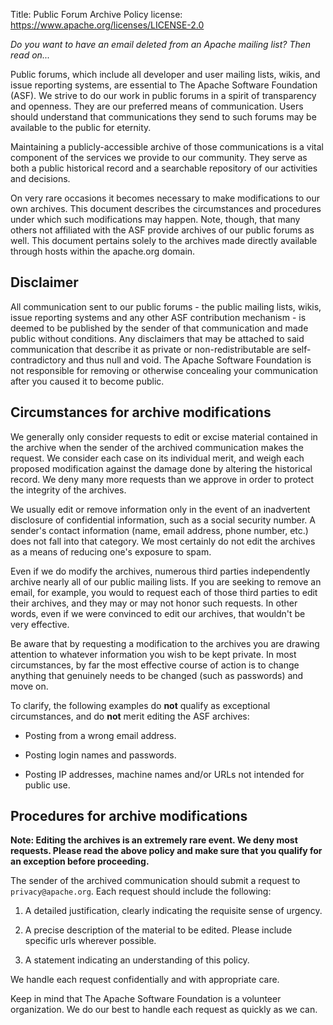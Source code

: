 Title: Public Forum Archive Policy
license: https://www.apache.org/licenses/LICENSE-2.0



*Do you want to have an email deleted from an Apache mailing list? Then read on...* 

Public forums, which include all developer and user mailing lists, wikis,
and issue reporting systems, are essential to The Apache Software
Foundation (ASF). We strive to do our work in public forums in a spirit of
transparency and openness. They are our preferred means of communication.
Users should understand that communications they send to such forums may be
available to the public for eternity.

Maintaining a publicly-accessible archive of those communications is a
vital component of the services we provide to our community. They serve as
both a public historical record and a searchable repository of our
activities and decisions.

On very rare occasions it becomes necessary to make modifications to our own
archives. This document describes the circumstances and procedures under
which such modifications may happen. Note, though, that many others not affiliated with the ASF provide archives of
our public forums as well. This document pertains solely to the archives
made directly available through hosts within the apache.org domain.

## Disclaimer 

All communication sent to our public forums - the public mailing lists,
wikis, issue reporting systems and any other ASF contribution mechanism -
is deemed to be published by the sender of that communication and made
public without conditions. Any disclaimers that may be attached to said
communication that describe it as private or non-redistributable are
self-contradictory and thus null and void. The Apache Software Foundation
is not responsible for removing or otherwise concealing your communication
after you caused it to become public.

## Circumstances for archive modifications

We generally only consider requests to edit or excise material contained in the archive when the sender of the archived communication makes the request. We consider each case on its individual merit, and weigh each proposed modification against the damage done by altering the historical record. We deny many more requests than we approve in order to
protect the integrity of the archives.

We usually edit or remove information only in the event of an inadvertent disclosure of confidential information, such as a social security number. A sender's contact information (name, email address, phone number, etc.) does not fall into that category. We most certainly do not edit the archives as a means of reducing one's exposure to spam.

Even if we do modify the archives, numerous third parties independently archive nearly all of our public mailing lists. If you are seeking to remove an email, for example, you would to request each of those third parties to edit their archives, and they may or may not honor such requests. In other words, even if we were convinced to edit our
archives, that wouldn't be very effective.

Be aware that by requesting a modification to the archives you are drawing attention to whatever information you wish to be kept private. In most circumstances,
by far the most effective course of action is to change anything that genuinely needs to be changed (such as passwords) and move on.

To clarify, the following examples do **not** qualify as exceptional circumstances, and do **not** merit editing the ASF archives:

- Posting from a wrong email address.

- Posting login names and passwords.

- Posting IP addresses, machine names and/or URLs not intended for public use.
 
## Procedures for archive modifications

**Note: Editing the archives is an extremely rare event. We deny most requests. Please read the above policy and make sure that you qualify for an
exception before proceeding.**

The sender of the archived communication should submit a request to
`privacy@apache.org`. Each request should include the following:

1. A detailed justification, clearly indicating the requisite sense of urgency.

1. A precise description of the material to be edited. Please include specific urls wherever possible.

1. A statement indicating an understanding of this policy.

We handle each request confidentially and with appropriate care.

Keep in mind that The Apache Software Foundation is a volunteer organization. We do our best to handle each request as quickly as we can.
